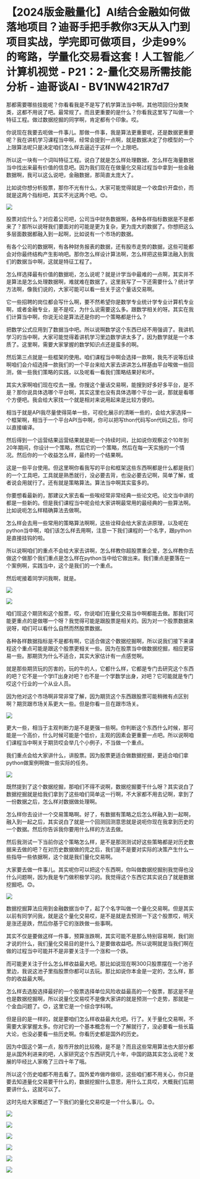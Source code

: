 # 【2024版金融量化】AI结合金融如何做落地项目？迪哥手把手教你3天从入门到项目实战，学完即可做项目，少走99%的弯路，学量化交易看这套！人工智能／计算机视觉 - P21：2-量化交易所需技能分析 - 迪哥谈AI - BV1NW421R7d7

那都需要哪些技能呢？你看看我是不是写了机学算法当中啊，其他项回归分类聚类，这都不用说了吧。最常规了。而且更重要的是什么？你看我这里写了叫做一个特征工程。做过数据挖掘的同学啊，肯定都有个印象。哎。

你说现在我要去呃做一件事儿。那做一件事，我是算法更重要呢，还是数据更重要呢？我在讲机学习课程当中啊，经常会提到一点啊，就是数据决定了你模型的一个上限算法呢只是决定咱们怎么样去逼近于这样一个上限吧。

所以这一块有一个词叫特征工程。说白了就是怎么样处理数据，怎么样在海量数据当中找出来最有价值的信息吧。因为我们现在在做量化交易过程当中拿到一些金融数据啊，我可以这么说吧，金融数据，那简直太庞大了。

比如说你想分析股票，那你不光有什么，大家可能觉得就是一个收盘价开盘价，而就是这两个指标吧，其实不光这两个吧。😊。



![](img/cfd3ecc48e5beb0518631e9d5fb0f0b5_1.png)

股票对应什么？对应着公司吧，公司当中财务数据啊，各种各样指标数据是不是都来了？那所以说呀我们要面对的可能是更为复杂，更为庞大的数据了。你想把这么多层面数据都融入到一起啊，比如说有一个市场的数据。

有各个公司的数据啊，有各种财务报表的数据，还有股市走势的数据，这些可能都会对你最终结构产生影响吧。那你怎么样设计算法啊，怎么样把这些算法融入到我们的数据当中啊，这就是特征工程了。

怎么样选择最有价值的数据呃，怎么说呢？就是计学当中最难的一点啊，其实并不是算法是怎么处理数据啊，难就难在数据了。这里我写了一下还需要什么？统计学方法啊，像我们说的，大家可能可以看一些关于这个量话交易啊。

它一些招聘的岗位都会写什么啊，要不然希望你是数学专业统计学专业计算机专业啊，或者金融专业，是不是哎，为什么说需要这么多。跟数学相关的呀。其实在我们计算当中啊，你说无论是算法还是你的一个策略都是什么？

把数学公式应用到了数据当中吧。所以说啊数学这个东西已经不用强调了。我讲机学习的当中啊，大家可能觉得着讲机学习里边数学讲太多了，因为数学就是一个本质了。这里啊，需要大家掌握的数学知识点还是蛮多的啊。

然后第三点就是一些框架的使用。咱们课程当中啊会选择一款啊，我先不说等后续啊咱们会介绍选择一款我们的一个平台来给大家去讲讲怎么样基由平台唉做一些回测，做一些我们策略的实践，以及呢看一看我们策略结果好和坏。

其实大家啊咱们现在哎去一搜。你搜这个量话交易啊，能搜到好多好多平台，是不是？那你说具体选哪个平台啊，其实这里也没有具体选哪个平台一说，那就是看哪个方便吧。我会给大家找一个就是相对来说用起来是比较方便的。

相当于就是API我尽量使得简单一些，可视化展示的清晰一些的，会给大家选择一个框架啊，相当于一个平台API当中啊，你可以把写thon代码写on代码之后，你可以直接编译。

然后得到一个运营结果运营结果就是呃一个持续时间，比如说你观察这个10年到20年期间，你设计一个策略，然后它的一个策略，然后在每一天实施的一个情况。然后你的一个收益怎么样，最终的一个结果啊。

这是一些平台使用。但这里啊你看我写的平台和框架这些东西啊都是什么都是我们的一个工具吧，工具就是熟悉就行，没必要去背，也没必要去记啊，简单了解，或者说会用就行了。还有就是策略算法。算法当中啊其实蛮多的。

你要想看最新的，那建议大家去看一些唉经常非常经典一些论文吧。论文当中讲的都是一些新的。但是我们课程当中呢会给大家讲啊最常用的最经典的一些算法啊。比如说呃怎么样精确算法去做啊。

怎么样会去用一些常用的策略算法啊啊，这些诠释会给大家去讲原理，以及呢在python当中啊，咱们该怎么样去用啊，注意一下我们课程的一个名字，跟python是直接挂钩的啦。

所以说啊咱们的重点不会给大家去讲啊，怎么样教你超股票重企爱，怎么样教你去做这个做那个我们重点是怎么样在python当中给它做出来。我们重点是要落在一个案例啊，实践当中，这个是我们的一个重点。

然后呢接着同学问我啊，就是。

![](img/cfd3ecc48e5beb0518631e9d5fb0f0b5_3.png)

![](img/cfd3ecc48e5beb0518631e9d5fb0f0b5_4.png)

咱们现这个期货和这个股票，哎，你说咱们在量化交易当中啊都能去做。那我们可能更重点的是做哪一个呀？我觉得可能是跟股票是相关的。因为对一个股票数据来说呀，咱们可以看什么自然而然股票数据。

各种各样数据指标是不是都有啊，它适合做这个数据挖掘啊，所以说我们接下来课程这个重点可能是跟这个股票更相关一些。因为在股票当中做数据挖掘，相应更容易一些。那期货为什么不适合，其实大家估计有一点感觉啊。

就是那些期货玩的厉害的，玩的牛的人，它都什么样，它都是专门去研究这个东西的吧？它不是一个学IT出身对吧？也不是一个学数学出身，对吧？它可能就是专门哎这个行业的一个从业人员。

因为他对这个市场啊非常非常了解，因为期货这个东西跟股票可能稍微有点区别啊？期货跟市场关系更大一些。但是你看一旦在跟市场关。



![](img/cfd3ecc48e5beb0518631e9d5fb0f0b5_6.png)

更大一些，相当于主观判断力是不是更强一些啊。你判断这个东西什么时候，那可能是一个高价，什么时候可能是个低价，主观的因素会更重要一点吧。所以说啊咱们课程当中啊关于期货哎会举几个小例子，不当做一个重点。

我们重点会给大家讲什么，讲股票。因为股票更适合做数据挖掘，更适合咱们拿python做案例啊做一些实际的任务。



![](img/cfd3ecc48e5beb0518631e9d5fb0f0b5_8.png)

既然提到了这个数据挖掘，那咱们不得不说啊，数据挖掘要干什么呀？其实说白了数据挖掘就是给我们拿到了这些咱们简单这一行啊，不大家都不用去记啊，拿到了一份数据之后，怎么样对数据做处理啊。

怎么样你去设计一个交易策略啊。好了，有数据有策略之后怎么样融入到一起啊，融入到一起之后，其实说白了就是一个回测回测意思就是说呃你现在我拿到历史的一个数据。然后你告诉我你要用什么样的方法去做。

然后我测试一下当前你这个策略怎么样，是不是那测测试好这些策略都是对历史数据来去做的吧？在对历史数据做的完之后，我们是不是要对实际的决策产生什么一些指导一些依据啊，这个就是我们量化交易啊。

大家要去做一件事儿。其实呢你可以把这个东西啊，你叫做数据挖掘别我觉得也没什么问题啊，因为我是专门做积极学习的。我觉得这个东西它其实说白了就是数据挖掘吧。😊。



![](img/cfd3ecc48e5beb0518631e9d5fb0f0b5_10.png)

数据挖掘算法应用到金融数据当中了，起了个名字叫做一个量化交易啊。但是其实以前有同学问我，就是这个量化交易哎，是不是就是去预测一下这个股票哎，明天是涨还是跌，然后你基于它的涨跌做一些事啊。

其实不仅是要做这样一件事，预算涨跌啊，其实可能不是那么特别容易啊，我们刚才说的什么，我们量化交易目的是什么？是要做收益吧。所以说啊就是当我们啊在做的过程当中可能并不是非要关注于一个涨和一个跌。

而可能更关注于什么怎么样收益最大吧。那比如说现在啊300只股票摆在一个池子里边，我说这池子里指股票你都可以去玩。那比如说你本金是一定的，怎么样，那你的收益最大啊。

怎么样去选股选择最好的一个股票选择单位风险收益最高的一个股票，那这是不是也是数据挖掘啊，所以说量化交易哎不是像大家讲的就是预测一个走势，那就是一个金血问题了。😊，这里它是一个综合学科啊。

但是目的是一样的，就是要咱们怎么样收益最大化吧。行了。关于量化交易啊，不需要大家掌握太多。你对它的一个基本概念有一个了解就行了，没必要看一些长篇大论，也没必要看一些历史啊。你看历史都是国外的历史。

因为中国这个第一点，股市开放的比较晚，是不是？而且这些常用算法也大部分都是从国外利进来的吧，人家研究这个东西研究几十年，中国的路其实怎么说呢？发展的毕经比人家晚了三四十年了哦。

所以这个历史咱都不用去看了。国外爱咋做咋做呗，这些咱们都不用关心，你只是要去知道量化交易要干什么的，数据挖掘什么意思，用什么工具哎，大概我们后期要讲什么，这就可以了。

这时先给大家概述了一下我们的量化交易哎是一个什么事儿。😊。

![](img/cfd3ecc48e5beb0518631e9d5fb0f0b5_12.png)

![](img/cfd3ecc48e5beb0518631e9d5fb0f0b5_13.png)

![](img/cfd3ecc48e5beb0518631e9d5fb0f0b5_14.png)

![](img/cfd3ecc48e5beb0518631e9d5fb0f0b5_15.png)

![](img/cfd3ecc48e5beb0518631e9d5fb0f0b5_16.png)

![](img/cfd3ecc48e5beb0518631e9d5fb0f0b5_17.png)